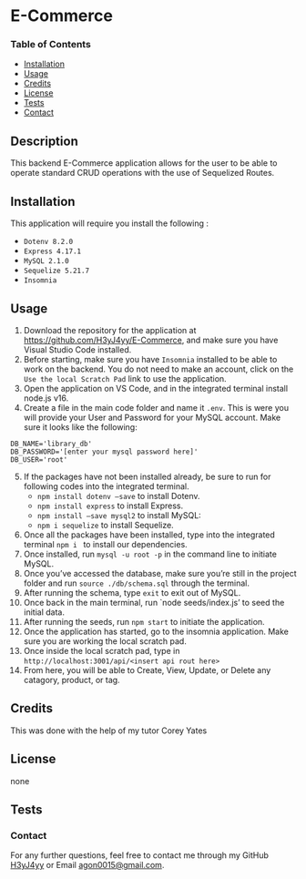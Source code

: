 
  # E-Commerce 

  ### Table of Contents

  - [Installation](#installation)
  - [Usage](#usage)
  - [Credits](#credits)
  - [License](#license)
  - [Tests](#tests)
  - [Contact](#contact)

  ## Description
  This backend E-Commerce application allows for the user to be able to operate standard CRUD operations with the use of Sequelized Routes.

  ## Installation
  This application will require you install the following :
  - `Dotenv 8.2.0`
  - `Express 4.17.1`
  - `MySQL 2.1.0`
  - `Sequelize 5.21.7`
  - `Insomnia `

  ## Usage
  1. Download the repository for the application at https://github.com/H3yJ4yy/E-Commerce, and make sure you have Visual Studio Code installed.
  2. Before starting, make sure you have `Insomnia` installed to be able to work on the backend. You do not need to make an account, click on the `Use the local Scratch Pad` link to use the application. 
  3. Open the application on VS Code, and in the integrated terminal install node.js v16.
  4. Create a file in the main code folder and name it `.env`. This is were you will provide your User and Password for your MySQL account. Make sure it looks like the following:
```
DB_NAME='library_db'
DB_PASSWORD='[enter your mysql password here]'
DB_USER='root'
```
5. If the packages have not been installed already, be sure to run for following codes into the integrated terminal.
    * `npm install dotenv —save` to install Dotenv.
    * `npm install express` to install Express.
    * `npm install —save mysql2` to install MySQL:
    * `npm i sequelize` to install Sequelize.
6. Once all the packages have been installed, type into the integrated terminal `npm i ` to install our dependencies.
7. Once installed, run `mysql -u root -p` in the command line to initiate MySQL.
8. Once you’ve accessed the database, make sure you’re still in the project folder and run `source ./db/schema.sql` through the terminal.
9. After running the schema, type `exit` to exit out of MySQL. 
10. Once back in the main terminal, run `node seeds/index.js’ to seed the initial data.
11. After running the seeds, run `npm start` to  initiate the application.
12. Once the application has started,  go to the insomnia application. Make sure you are working the local scratch pad.
13. Once inside the local scratch pad, type in `http://localhost:3001/api/<insert api rout here>`
14. From here, you will be able to Create, View, Update, or Delete any catagory, product, or tag.


  ## Credits
  This was done with the help of my tutor Corey Yates
  
  ## License
  none 
 
  ## Tests
  

  ### Contact 
  For any further questions, feel free to contact me through my GitHub [H3yJ4yy](https://github.com/H3yJ4yy) or Email [agon0015@gmail.com](mailto:agon0015@gmail.com).
